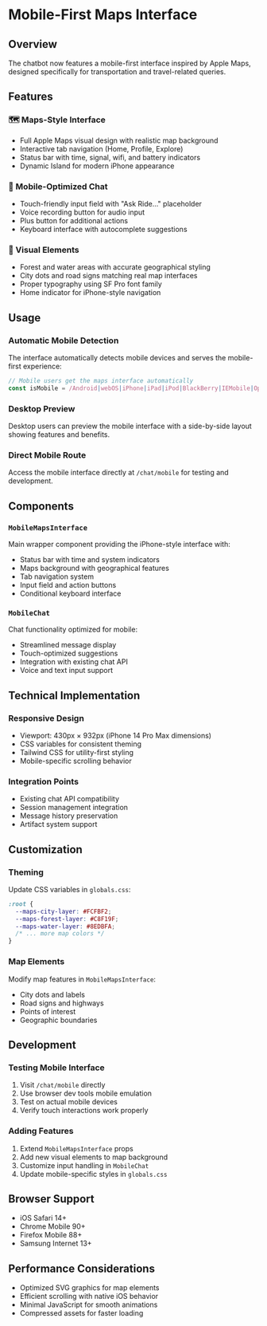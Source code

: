# Mobile-First Maps Interface

## Overview

The chatbot now features a mobile-first interface inspired by Apple Maps, designed specifically for transportation and travel-related queries.

## Features

### 🗺️ Maps-Style Interface
- Full Apple Maps visual design with realistic map background
- Interactive tab navigation (Home, Profile, Explore)
- Status bar with time, signal, wifi, and battery indicators
- Dynamic Island for modern iPhone appearance

### 📱 Mobile-Optimized Chat
- Touch-friendly input field with "Ask Ride..." placeholder
- Voice recording button for audio input
- Plus button for additional actions
- Keyboard interface with autocomplete suggestions

### 🎨 Visual Elements
- Forest and water areas with accurate geographical styling
- City dots and road signs matching real map interfaces
- Proper typography using SF Pro font family
- Home indicator for iPhone-style navigation

## Usage

### Automatic Mobile Detection
The interface automatically detects mobile devices and serves the mobile-first experience:

```typescript
// Mobile users get the maps interface automatically
const isMobile = /Android|webOS|iPhone|iPad|iPod|BlackBerry|IEMobile|Opera Mini/i.test(userAgent);
```

### Desktop Preview
Desktop users can preview the mobile interface with a side-by-side layout showing features and benefits.

### Direct Mobile Route
Access the mobile interface directly at `/chat/mobile` for testing and development.

## Components

### `MobileMapsInterface`
Main wrapper component providing the iPhone-style interface with:
- Status bar with time and system indicators
- Maps background with geographical features
- Tab navigation system
- Input field and action buttons
- Conditional keyboard interface

### `MobileChat`
Chat functionality optimized for mobile:
- Streamlined message display
- Touch-optimized suggestions
- Integration with existing chat API
- Voice and text input support

## Technical Implementation

### Responsive Design
- Viewport: 430px × 932px (iPhone 14 Pro Max dimensions)
- CSS variables for consistent theming
- Tailwind CSS for utility-first styling
- Mobile-specific scrolling behavior

### Integration Points
- Existing chat API compatibility
- Session management integration
- Message history preservation
- Artifact system support

## Customization

### Theming
Update CSS variables in `globals.css`:
```css
:root {
  --maps-city-layer: #FCFBF2;
  --maps-forest-layer: #C8F19F;
  --maps-water-layer: #8EDBFA;
  /* ... more map colors */
}
```

### Map Elements
Modify map features in `MobileMapsInterface`:
- City dots and labels
- Road signs and highways
- Points of interest
- Geographic boundaries

## Development

### Testing Mobile Interface
1. Visit `/chat/mobile` directly
2. Use browser dev tools mobile emulation
3. Test on actual mobile devices
4. Verify touch interactions work properly

### Adding Features
1. Extend `MobileMapsInterface` props
2. Add new visual elements to map background
3. Customize input handling in `MobileChat`
4. Update mobile-specific styles in `globals.css`

## Browser Support
- iOS Safari 14+
- Chrome Mobile 90+
- Firefox Mobile 88+
- Samsung Internet 13+

## Performance Considerations
- Optimized SVG graphics for map elements
- Efficient scrolling with native iOS behavior
- Minimal JavaScript for smooth animations
- Compressed assets for faster loading
